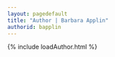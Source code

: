 ```yaml
---
layout: pagedefault
title: "Author | Barbara Applin"
authorid: bapplin
---
```


{% include loadAuthor.html %}
